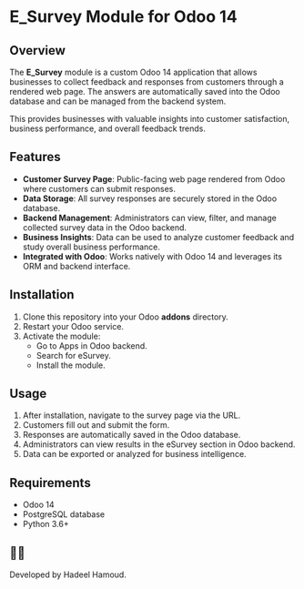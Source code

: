 # E_Survey Module for Odoo 14

## Overview
The **E_Survey** module is a custom Odoo 14 application that allows businesses to collect feedback and responses from customers through a rendered web page. 
The answers are automatically saved into the Odoo database and can be managed from the backend system.  

This provides businesses with valuable insights into customer satisfaction, business performance, and overall feedback trends.


## Features
- **Customer Survey Page**: Public-facing web page rendered from Odoo where customers can submit responses.  
- **Data Storage**: All survey responses are securely stored in the Odoo database.  
- **Backend Management**: Administrators can view, filter, and manage collected survey data in the Odoo backend.  
- **Business Insights**: Data can be used to analyze customer feedback and study overall business performance.  
- **Integrated with Odoo**: Works natively with Odoo 14 and leverages its ORM and backend interface.


##  Installation
1. Clone this repository into your Odoo **addons** directory.
2. Restart your Odoo service.
3. Activate the module:
   - Go to Apps in Odoo backend.
   - Search for eSurvey.
   - Install the module.


## Usage
1. After installation, navigate to the survey page via the URL.
2. Customers fill out and submit the form.
3. Responses are automatically saved in the Odoo database.
4. Administrators can view results in the eSurvey section in Odoo backend.
5. Data can be exported or analyzed for business intelligence.

## Requirements
- Odoo 14
- PostgreSQL database
- Python 3.6+


## 👨‍💻 
Developed by Hadeel Hamoud.
